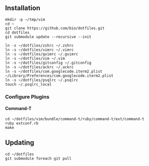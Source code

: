 ## Installation

    mkdir -p ~/tmp/vim
    cd ~
    git clone https://github.com/bio/dotfiles.git
    cd dotfiles
    git submodule update --recursive --init

    ln -s ~/dotfiles/zshrc ~/.zshrc
    ln -s ~/dotfiles/vimrc ~/.vimrc
    ln -s ~/dotfiles/gvimrc ~/.gvimrc
    ln -s ~/dotfiles/vim ~/.vim
    ln -s ~/dotfiles/gitconfig ~/.gitconfig
    ln -s ~/dotfiles/ackrc ~/.ackrc
    ln -s ~/dotfiles/com.googlecode.iterm2.plist ~/Library/Preferences/com.googlecode.iterm2.plist
    ln -s ~/dotfiles/psqlrc ~/.psqlrc
    touch ~/.psqlrc_local

### Configure Plugins

#### Command-T

    cd ~/dotfiles/vim/bundle/command-t/ruby/command-t/ext/command-t
    ruby extconf.rb
    make

## Updating

    cd ~/dotfiles
    git submodule foreach git pull

